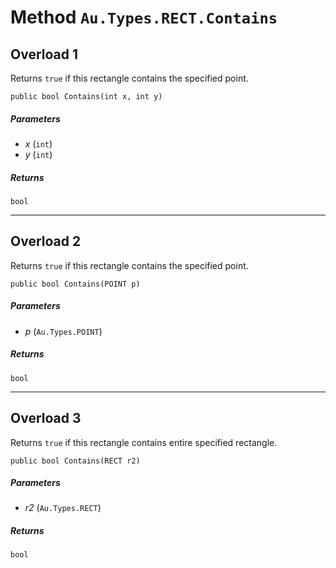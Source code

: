 # Method `Au.Types.RECT.Contains`

## Overload 1

Returns `true` if this rectangle contains the specified point.

```
public bool Contains(int x, int y)
```

##### Parameters

- *x*  (`int`)
- *y*  (`int`)

##### Returns

`bool`

* * *

## Overload 2

Returns `true` if this rectangle contains the specified point.

```
public bool Contains(POINT p)
```

##### Parameters

- *p*  (`Au.Types.POINT`)

##### Returns

`bool`

* * *

## Overload 3

Returns `true` if this rectangle contains entire specified rectangle.

```
public bool Contains(RECT r2)
```

##### Parameters

- *r2*  (`Au.Types.RECT`)

##### Returns

`bool`